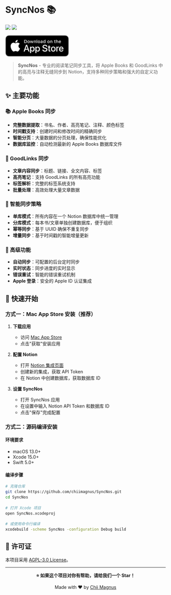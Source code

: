 # SyncNos 📚

[![](https://img.shields.io/badge/%F0%9F%87%A8%F0%9F%87%B3-%E4%B8%AD%E6%96%87%E7%89%88-ff0000?style=flat)](README.md)
[![](https://img.shields.io/badge/%F0%9F%87%AC%F0%9F%87%A7-English-000aff?style=flat)](README_EN.md)

[<img src="Resource/image.png" alt="Download on the Mac App Store" width="200">](https://apps.apple.com/app/syncnos/id6752426176)

> **SyncNos** - 专业的阅读笔记同步工具，将 Apple Books 和 GoodLinks 中的高亮与注释无缝同步到 Notion，支持多种同步策略和强大的自定义功能。

## ✨ 主要功能

### 📚 Apple Books 同步
- **完整数据提取**：书名、作者、高亮笔记、注释、颜色标签
- **时间戳支持**：创建时间和修改时间的精确同步
- **智能分页**：大量数据的分页处理，确保性能优化
- **数据库监控**：自动检测最新的 Apple Books 数据库文件

### 🔗 GoodLinks 同步
- **文章内容同步**：标题、链接、全文内容、标签
- **高亮笔记**：支持 GoodLinks 的所有高亮功能
- **标签解析**：完整的标签系统支持
- **批量处理**：高效处理大量文章数据

### 🔄 智能同步策略
- **单库模式**：所有内容在一个 Notion 数据库中统一管理
- **分库模式**：每本书/文章单独创建数据库，便于组织
- **幂等同步**：基于 UUID 确保不重复同步
- **增量同步**：基于时间戳的智能增量更新

### 🎯 高级功能
- **自动同步**：可配置的后台定时同步
- **实时状态**：同步进度的实时显示
- **错误重试**：智能的错误重试机制
- **Apple 登录**：安全的 Apple ID 认证集成

## 🚀 快速开始

### 方式一：Mac App Store 安装（推荐）

1. **下载应用**
   - 访问 [Mac App Store](https://apps.apple.com/app/syncnos/id6752426176)
   - 点击"获取"安装应用

2. **配置 Notion**
   - 打开 [Notion 集成页面](https://www.notion.so/profile/integrations)
   - 创建新的集成，获取 API Token
   - 在 Notion 中创建数据库，获取数据库 ID

3. **设置 SyncNos**
   - 打开 SyncNos 应用
   - 在设置中输入 Notion API Token 和数据库 ID
   - 点击"保存"完成配置

### 方式二：源码编译安装

#### 环境要求
- macOS 13.0+
- Xcode 15.0+
- Swift 5.0+

#### 编译步骤

```bash
# 克隆仓库
git clone https://github.com/chiimagnus/SyncNos.git
cd SyncNos

# 打开 Xcode 项目
open SyncNos.xcodeproj

# 或使用命令行编译
xcodebuild -scheme SyncNos -configuration Debug build
```

## 📄 许可证

本项目采用 [AGPL-3.0 License](LICENSE)。

---

<div align="center">

**⭐ 如果这个项目对你有帮助，请给我们一个 Star！**

Made with ❤️ by [Chii Magnus](https://github.com/chiimagnus)

</div>